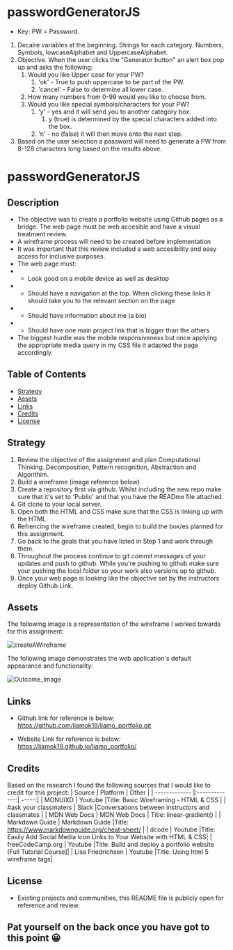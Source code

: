# passwordGeneratorJS

* Key: PW = Password.

1. Decalre variables at the beginning. Strings for each category. Numbers, Symbols, lowcaseAlphabet and UppercaseAlphabet. 
2. Objective. When the user clicks the "Generator button" an alert box pop up and asks the following: 
    1. Would you like Upper case for your PW?
        1. 'ok' - True to push uppercase to be part of the PW. 
        2. 'cancel' - False to determine all lower case. 
    2. How many numbers from 0-99 would you like to choose from.
    3. Would you like special symbols/characters for your PW?
        1. 'y' - yes and it will send you to another category box.
            1. y (true) is determined by the special characters added into the box. 
        2. 'n' - no (false) it will then move onto the next step.
3. Based on the user selection a password will need to generate a PW from 8-128 characters long based on the results above. 



# passwordGeneratorJS

## Description
- The objective was to create a portfolio website using Github pages as a bridge. The web page must be web accesible and have a visual treatment review. 
- A wireframe process will need to be created before implementation
- It was important that this review included a web accesibility and easy access for inclusive purposes. 
- The web page must:
- - Look good on a mobile device as well as desktop
- - Should have a navigation at the top.  When clicking these links it should take you to the relevant section on the page
- - Should have information about me (a bio)
- - Should have one main project link that is bigger than the others
- The biggest hurdle was the mobile responsiveness but once applying the appropriate media query in my CSS file it adapted the page accordingly. 

## Table of Contents
- [Strategy](#strategy)
- [Assets](#assets)
- [Links](#links)
- [Credits](#credits)
- [License](#license)

## Strategy

1. Review the objective of the assignment and plan Computational Thinking. Decomposition, Pattern recognition, Abstraction and Algorithim. 
2. Build a wireframe (image reference below)
3. Create a repository first via github. Whilst including the new repo make sure that it's set to 'Public' and that you have the READme file attached. 
4. Git clone to your local server. 
5. Open both the HTML and CSS make sure that the CSS is linking up with the HTML. 
6. Refrencing the wireframe created, begin to build the box/es planned for this assignment. 
7. Go back to the goals that you have listed in Step 1 and work through them. 
8. Throughout the process continue to git commit messages of your updates and push to github. While you're pushing to github make sure your pushing the local folder so your work also versions up to github. 
9. Once your web page is looking like the objective set by the instructors deploy Github Link. 

## Assets
The following image is a representation of the wireframe I worked towards for this assignment: 

![createAWireframe](../liamo_portfolio/assets/images/createaWireframe.jpg)

The following image demonstrates the web application's default appearance and functionality: 

![Outcome_Image](../liamo_portfolio/assets/images/liamo_portfolio_index.png)


## Links
- Github link for reference is below: 
https://github.com/liamok19/liamo_portfolio.git

- Website Link for reference is below: 
https://liamok19.github.io/liamo_portfolio/

## Credits

Based on the research I found the following sources that I would like to credit for this project: 
| Source        | Platform      | Other  |
| ------------- |:-------------:| -----:|
| MONUiXD    | Youtube      |Title: Basic Wireframing - HTML & CSS | 
| #ask your classmaters | Slack      |Conversations between instructors and classmates |
| MDN Web Docs   | MDN Web Docs       | Title: linear-gradient() |
| Markdown Guide | Markdown Guide |Title: https://www.markdownguide.org/cheat-sheet/ |
| dcode    | Youtube      |Title: Easily Add Social Media Icon Links to Your Website with HTML & CSS| 
| freeCodeCamp.org    | Youtube      |Title: Build and deploy a portfolio website [Full Tutorial Course]| 
| Lisa Friedrichsen    | Youtube      |Title: Using html 5 wireframe tags| 



## License
- Existing projects and communities, this README file is publicly open for reference and review. 

## Pat yourself on the back once you have got to this point	😀